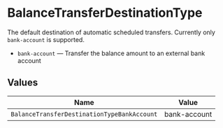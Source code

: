 # BalanceTransferDestinationType

The default destination of automatic scheduled transfers. Currently only `bank-account` is supported.

* `bank-account` — Transfer the balance amount to an external bank account


## Values

| Name                                        | Value                                       |
| ------------------------------------------- | ------------------------------------------- |
| `BalanceTransferDestinationTypeBankAccount` | bank-account                                |